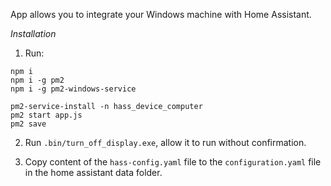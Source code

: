 App allows you to integrate your Windows machine with Home Assistant.

*Installation*
  
1. Run:

``` 
npm i
npm i -g pm2
npm i -g pm2-windows-service

pm2-service-install -n hass_device_computer
pm2 start app.js
pm2 save
```

2. Run `.bin/turn_off_display.exe`, allow it to run without confirmation.

3. Copy content of the `hass-config.yaml` file to the `configuration.yaml` file in the home assistant data folder.

